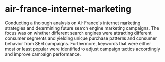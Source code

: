 # air-france-internet-marketing
Conducting a thorough analysis on Air France's internet marketing strategies and determining future search engine marketing campaigns. The focus was on whether different search engines were attracting different consumer segments and yielding unique purchase patterns and consumer behavior from SEM campaigns. Furthermore, keywords that were either most or least popular were identified to adjust campaign tactics accordingly and improve campaign performance.
